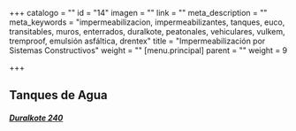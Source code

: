 +++
catalogo = ""
id = "14"
imagen = ""
link = ""
meta_description = ""
meta_keywords = "impermeabilizacion, impermeabilizantes, tanques, euco, transitables, muros, enterrados, duralkote, peatonales, vehiculares, vulkem, tremproof, emulsión asfáltica, drentex"
title = "Impermeabilización por Sistemas Constructivos"
weight = ""
[menu.principal]
parent = ""
weight = 9

+++
## **Tanques de Agua**

##### [Duralkote 240](https://www.nvtconstruccion.com/productos/recubrimientos-epoxicos/)